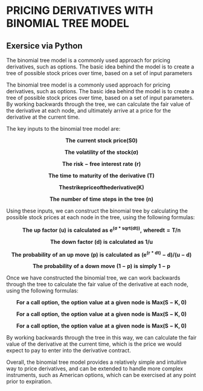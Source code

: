 # PRICING DERIVATIVES WITH BINOMIAL TREE MODEL
## Exersice via Python


The binomial tree model is a commonly used approach for pricing derivatives, such as options. The basic idea behind the model is to create a tree of possible stock prices over time, based on a set of input parameters


The binomial tree model is a commonly used approach for pricing derivatives, such as options. The basic idea behind the model is to create a tree of possible stock prices over time, based on a set of input parameters. By working backwards through the tree, we can calculate the fair value of the derivative at each node, and ultimately arrive at a price for the derivative at the current time.

The key inputs to the binomial tree model are:

$$\boldsymbol{The\ current\ stock\ price (S0)}$$

$$\boldsymbol{The\ volatility\ of\ the\ stock (σ)}$$

$$\boldsymbol{The\ risk-free\ interest\ rate\ (r)}$$

$$\boldsymbol{The\ time\ to\ maturity\ of\ the\ derivative\ (T)}$$

$$\boldsymbol{The strike price of the derivative (K)}$$

$$\boldsymbol{The\ number\ of\ time\ steps\ in\ the\ tree\ (n)}$$




Using these inputs, we can construct the binomial tree by calculating the possible stock prices at each node in the tree, using the following formulas:

$$\boldsymbol{The\ up\ factor\ (u)\ is\ calculated\ as\ e^(σ * sqrt(dt)),\ where dt = T/n}$$

$$\boldsymbol{The\ down\ factor\ (d)\ is\ calculated\ as\ 1/u}$$

$$\boldsymbol{The\ probability\ of\ an\ up\ move\ (p)\ is\ calculated\ as\ (e^(r*dt) - d) / (u - d)}$$

$$\boldsymbol{The\ probability\ of\ a\ down\ move\ (1-p)\ is\ simply\ 1-p}$$


Once we have constructed the binomial tree, we can work backwards through the tree to calculate the fair value of the derivative at each node, using the following formulas:

$$\boldsymbol{For\ a\ call\ option,\ the\ option\ value\ at\ a\ given\ node\ is\ Max(S-K, 0)}$$

$$\boldsymbol{For\ a\ call\ option,\ the\ option\ value\ at\ a\ given\ node\ is\ Max(S-K, 0)}$$

$$\boldsymbol{For\ a\ call\ option,\ the\ option\ value\ at\ a\ given\ node\ is\ Max(S-K, 0)}$$


By working backwards through the tree in this way, we can calculate the fair value of the derivative at the current time, which is the price we would expect to pay to enter into the derivative contract.

Overall, the binomial tree model provides a relatively simple and intuitive way to price derivatives, and can be extended to handle more complex instruments, such as American options, which can be exercised at any point prior to expiration.


